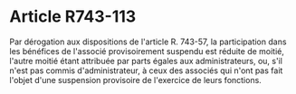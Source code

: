 # Article R743-113

Par dérogation aux dispositions de l'article R. 743-57, la participation dans les bénéfices de l'associé provisoirement suspendu est réduite de moitié, l'autre moitié étant attribuée par parts égales aux administrateurs, ou, s'il n'est pas commis d'administrateur, à ceux des associés qui n'ont pas fait l'objet d'une suspension provisoire de l'exercice de leurs fonctions.
